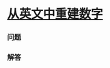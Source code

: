 # [从英文中重建数字](https://leetcode-cn.com/problems/reconstruct-original-digits-from-english)

### 问题



### 解答

```

```

